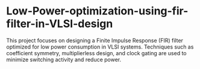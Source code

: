 # Low-Power-optimization-using-fir-filter-in-VLSI-design
This project focuses on designing a Finite Impulse Response (FIR) filter optimized for low power consumption in VLSI systems. Techniques such as coefficient symmetry, multiplierless design, and clock gating are used to minimize switching activity and reduce power.
